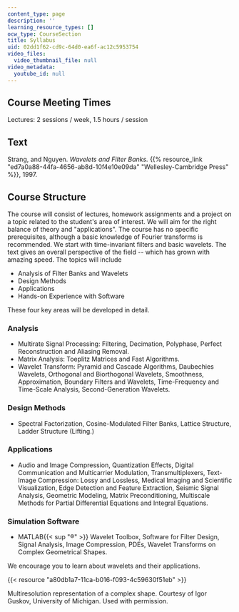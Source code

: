 ```yaml
---
content_type: page
description: ''
learning_resource_types: []
ocw_type: CourseSection
title: Syllabus
uid: 02dd1f62-cd9c-64d0-ea6f-ac12c5953754
video_files:
  video_thumbnail_file: null
video_metadata:
  youtube_id: null
---
```


Course Meeting Times
--------------------

Lectures: 2 sessions / week, 1.5 hours / session

Text
----

Strang, and Nguyen. _Wavelets and Filter Banks._ {{% resource_link "ed7a0a88-44fa-4656-ab8d-10f4e10e09da" "Wellesley-Cambridge Press" %}}, 1997.

Course Structure
----------------

The course will consist of lectures, homework assignments and a project on a topic related to the student's area of interest. We will aim for the right balance of theory and "applications". The course has no specific prerequisites, although a basic knowledge of Fourier transforms is recommended. We start with time-invariant filters and basic wavelets. The text gives an overall perspective of the field -- which has grown with amazing speed. The topics will include

*   Analysis of Filter Banks and Wavelets
*   Design Methods
*   Applications
*   Hands-on Experience with Software

These four key areas will be developed in detail.

### Analysis

*   Multirate Signal Processing: Filtering, Decimation, Polyphase, Perfect Reconstruction and Aliasing Removal.
*   Matrix Analysis: Toeplitz Matrices and Fast Algorithms.
*   Wavelet Transform: Pyramid and Cascade Algorithms, Daubechies Wavelets, Orthogonal and Biorthogonal Wavelets, Smoothness, Approximation, Boundary Filters and Wavelets, Time-Frequency and Time-Scale Analysis, Second-Generation Wavelets.  
    

### Design Methods

*   Spectral Factorization, Cosine-Modulated Filter Banks, Lattice Structure, Ladder Structure (Lifting.)  
    

### Applications

*   Audio and Image Compression, Quantization Effects, Digital Communication and Multicarrier Modulation, Transmultiplexers, Text-Image Compression: Lossy and Lossless, Medical Imaging and Scientific Visualization, Edge Detection and Feature Extraction, Seismic Signal Analysis, Geometric Modeling, Matrix Preconditioning, Multiscale Methods for Partial Differential Equations and Integral Equations.  
    

### Simulation Software

*   MATLAB{{< sup "®" >}} Wavelet Toolbox, Software for Filter Design, Signal Analysis, Image Compression, PDEs, Wavelet Transforms on Complex Geometrical Shapes.  
    

We encourage you to learn about wavelets and their applications.

{{< resource "a80db1a7-11ca-b016-f093-4c59630f51eb" >}}

Multiresolution representation of a complex shape. Courtesy of Igor  
Guskov, University of Michigan. Used with permission.